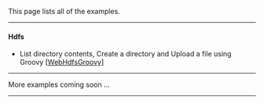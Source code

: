 This page lists all of the examples.

*********************************************************************

#### Hdfs

- List directory contents, Create a directory and Upload a file using Groovy [[WebHdfsGroovy](./WebHdfsGroovy/README.md)]

*********************************************************************

More examples coming soon ...

*********************************************************************
